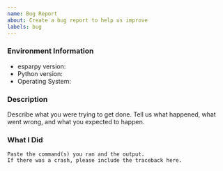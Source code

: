 ```yaml
---
name: Bug Report
about: Create a bug report to help us improve
labels: bug
---
```


<!-- Please search existing issues to avoid creating duplicates. -->

### Environment Information

-   esparpy version:
-   Python version:
-   Operating System:

### Description

Describe what you were trying to get done.
Tell us what happened, what went wrong, and what you expected to happen.

### What I Did

```
Paste the command(s) you ran and the output.
If there was a crash, please include the traceback here.
```
